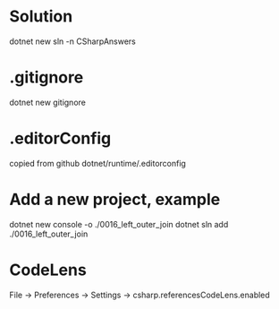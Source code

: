 # Solution
dotnet new sln -n CSharpAnswers  

# .gitignore
dotnet new gitignore

# .editorConfig
copied from github dotnet/runtime/.editorconfig

# Add a new project, example
dotnet new console -o ./0016_left_outer_join
dotnet sln add ./0016_left_outer_join

# CodeLens
File -> Preferences -> Settings -> csharp.referencesCodeLens.enabled